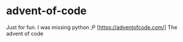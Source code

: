 # advent-of-code

Just for fun. I was missing python ;P
[https://adventofcode.com/] The advent of code
